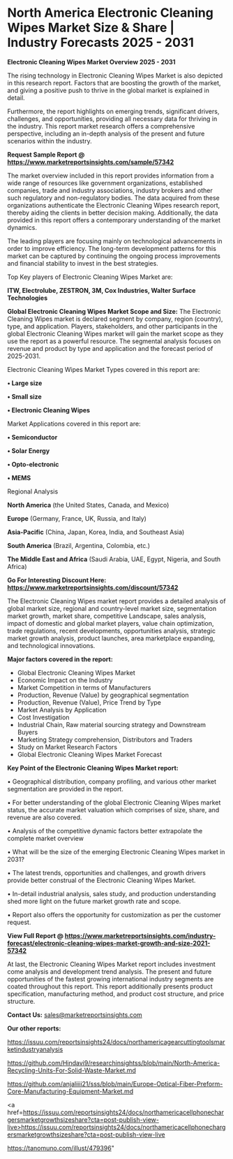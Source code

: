 # North America Electronic Cleaning Wipes Market Size & Share | Industry Forecasts 2025 - 2031

<Strong> Electronic Cleaning Wipes Market Overview 2025 - 2031</strong>

The rising technology in Electronic Cleaning Wipes Market is also depicted in this research report. Factors that are boosting the growth of the market, and giving a positive push to thrive in the global market is explained in detail.

Furthermore, the report highlights on emerging trends, significant drivers, challenges, and opportunities, providing all necessary data for thriving in the industry. This report market research offers a comprehensive perspective, including an in-depth analysis of the present and future scenarios within the industry.

<strong>Request Sample Report @ <a href=https://www.marketreportsinsights.com/sample/57342>https://www.marketreportsinsights.com/sample/57342</a></strong>

The market overview included in this report provides information from a wide range of resources like government organizations, established companies, trade and industry associations, industry brokers and other such regulatory and non-regulatory bodies. The data acquired from these organizations authenticate the Electronic Cleaning Wipes research report, thereby aiding the clients in better decision making. Additionally, the data provided in this report offers a contemporary understanding of the market dynamics.

The leading players are focusing mainly on technological advancements in order to improve efficiency. The long-term development patterns for this market can be captured by continuing the ongoing process improvements and financial stability to invest in the best strategies.

Top Key players of Electronic Cleaning Wipes Market are:

<strong>ITW, Electrolube, ZESTRON, 3M, Cox Industries, Walter Surface Technologies</strong>

<strong><b>Global Electronic Cleaning Wipes Market Scope and Size:</b></strong>
The Electronic Cleaning Wipes market is declared segment by company, region (country), type, and application. Players, stakeholders, and other participants in the global Electronic Cleaning Wipes market will gain the market scope as they use the report as a powerful resource. The segmental analysis focuses on revenue and product by type and application and the forecast period of 2025-2031.

Electronic Cleaning Wipes Market Types covered in this report are:

<strong>• Large size

• Small size

• Electronic Cleaning Wipes</strong>

Market Applications covered in this report are:

<strong>• Semiconductor

• Solar Energy

• Opto-electronic

• MEMS</strong> 

Regional Analysis

<strong>North America</strong> (the United States, Canada, and Mexico)

<strong>Europe</strong> (Germany, France, UK, Russia, and Italy)

<strong>Asia-Pacific</strong> (China, Japan, Korea, India, and Southeast Asia)

<strong>South America</strong> (Brazil, Argentina, Colombia, etc.)

<strong>The Middle East and Africa</strong> (Saudi Arabia, UAE, Egypt, Nigeria, and South Africa)

<strong>Go For Interesting Discount Here: <a href=https://www.marketreportsinsights.com/discount/57342>https://www.marketreportsinsights.com/discount/57342</a></strong>

The Electronic Cleaning Wipes market report provides a detailed analysis of global market size, regional and country-level market size, segmentation market growth, market share, competitive Landscape, sales analysis, impact of domestic and global market players, value chain optimization, trade regulations, recent developments, opportunities analysis, strategic market growth analysis, product launches, area marketplace expanding, and technological innovations.

<strong><b>Major factors covered in the report:</b></strong>
<ul>
  <li>Global Electronic Cleaning Wipes Market </li>
  <li>Economic Impact on the Industry</li>
  <li>Market Competition in terms of Manufacturers</li>
  <li>Production, Revenue (Value) by geographical segmentation</li>
  <li>Production, Revenue (Value), Price Trend by Type</li>
  <li>Market Analysis by Application</li>
  <li>Cost Investigation</li>
  <li>Industrial Chain, Raw material sourcing strategy and Downstream Buyers</li>
  <li>Marketing Strategy comprehension, Distributors and Traders</li>
  <li>Study on Market Research Factors</li>
  <li>Global Electronic Cleaning Wipes Market Forecast</li>
</ul>

<strong><b>Key Point of the Electronic Cleaning Wipes Market report:</b></strong>

• Geographical distribution, company profiling, and various other market segmentation are provided in the report.

• For better understanding of the global Electronic Cleaning Wipes market status, the accurate market valuation which comprises of size, share, and revenue are also covered.

• Analysis of the competitive dynamic factors better extrapolate the complete market overview

• What will be the size of the emerging Electronic Cleaning Wipes market in 2031?

• The latest trends, opportunities and challenges, and growth drivers provide better construal of the Electronic Cleaning Wipes Market.

• In-detail industrial analysis, sales study, and production understanding shed more light on the future market growth rate and scope.

• Report also offers the opportunity for customization as per the customer request.

<strong><b>View Full Report @ <a href=https://www.marketreportsinsights.com/industry-forecast/electronic-cleaning-wipes-market-growth-and-size-2021-57342>https://www.marketreportsinsights.com/industry-forecast/electronic-cleaning-wipes-market-growth-and-size-2021-57342</a></b></strong>


At last, the Electronic Cleaning Wipes Market report includes investment come analysis and development trend analysis. The present and future opportunities of the fastest growing international industry segments are coated throughout this report. This report additionally presents product specification, manufacturing method, and product cost structure, and price structure.

<strong>Contact Us:</strong>
sales@marketreportsinsights.com

<strong>Our other reports:</strong>

<a href=https://issuu.com/reportsinsights24/docs/northamericagearcuttingtoolsmarketindustryanalysis>https://issuu.com/reportsinsights24/docs/northamericagearcuttingtoolsmarketindustryanalysis</a>

<a href=https://github.com/Hindavi9/researchinsightss/blob/main/North-America-Recycling-Units-For-Solid-Waste-Market.md>https://github.com/Hindavi9/researchinsightss/blob/main/North-America-Recycling-Units-For-Solid-Waste-Market.md</a>

<a href=https://github.com/anjaliiii21/sss/blob/main/Europe-Optical-Fiber-Preform-Core-Manufacturing-Equipment-Market.md>https://github.com/anjaliiii21/sss/blob/main/Europe-Optical-Fiber-Preform-Core-Manufacturing-Equipment-Market.md</a>

<a href=https://issuu.com/reportsinsights24/docs/northamericacellphonechargersmarketgrowthsizeshare?cta=post-publish-view-live>https://issuu.com/reportsinsights24/docs/northamericacellphonechargersmarketgrowthsizeshare?cta=post-publish-view-live</a>

<a href=https://tanomuno.com/illust/479396>https://tanomuno.com/illust/479396</a>"
